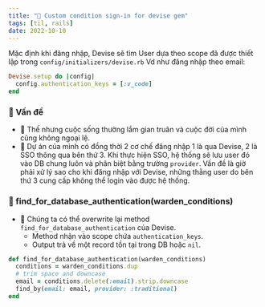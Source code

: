 ```yaml
---
title: "🌱 Custom condition sign-in for devise gem"
tags: [til, rails]
date: 2022-10-10
---
```


Mặc định khi đăng nhập, Devise sẽ tìm User dựa theo scope đã được thiết lập trong `config/initializers/devise.rb` 
Vd như đăng nhập theo email:

```rb
Devise.setup do |config|
  config.authentication_keys = [:v_code]
end
```

### 🌿  Vấn đề
- 🌱 Thế nhưng cuộc sống thường lắm gian truân và cuộc đời của mình cũng không ngoại lệ. 
- 🌱 Dự án của mình có đồng thời 2 cơ chế đăng nhập 1 là qua Devise, 2 là SSO thông qua bên thứ 3. Khi thực hiện SSO, hệ thống sẽ lưu user đó vào DB chung luôn và phân biệt bằng trường `provider`. Vấn đề là giờ phải xử lý sao cho khi đăng nhập với Devise, những thằng user do bên thứ 3 cung cấp không thể login vào được hệ thống.

### 🌿 find_for_database_authentication(warden_conditions)
- 🌱 Chúng ta có thể overwrite lại method `find_for_database_authentication` của Devise.
	- Method nhận vào scope chứa `authentication_keys`.
	- Output trả về một record tồn tại trong DB hoặc `nil`.

```rb
def find_for_database_authentication(warden_conditions)
  conditions = warden_conditions.dup
  # trim space and downcase
  email = conditions.delete(:email).strip.downcase
  find_by(email: email, provider: :traditional)
end
```


